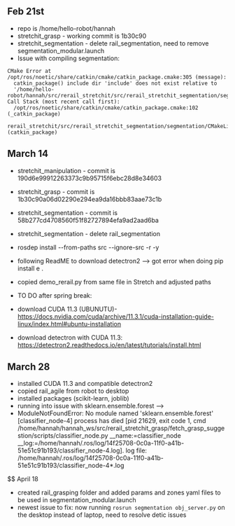 ## Feb 21st
* repo is /home/hello-robot/hannah
* stretchit_grasp - working commit is 1b30c90
* stretchit_segmentation - delete rail_segmentation, need to remove segmentation_modular.launch
* Issue with compiling segmentation:
```
CMake Error at /opt/ros/noetic/share/catkin/cmake/catkin_package.cmake:305 (message):
  catkin_package() include dir 'include' does not exist relative to
  '/home/hello-robot/hannah/src/rerail_stretchit/src/rerail_stretchit_segmentation/segmentation'
Call Stack (most recent call first):
  /opt/ros/noetic/share/catkin/cmake/catkin_package.cmake:102 (_catkin_package)
  rerail_stretchit/src/rerail_stretchit_segmentation/segmentation/CMakeLists.txt:107 (catkin_package)

```

## March 14
* stretchit_manipulation - commit is 190d6e99912263373c9b95715f6ebc28d8e34603
* stretchit_grasp - commit is 1b30c90a06d02290e294ea9da16bbb83aae73c1b
* stretchit_segmentation - commit is 58b277cd4708560f51f82727894efa9ad2aad6ba

* stretchit_segmentation - delete rail_segmentation
* rosdep install --from-paths src --ignore-src -r -y 
* following ReadME to download detectron2 --> got error when doing pip install e .
* copied demo_rerail.py from same file in Stretch and adjusted paths

* TO DO after spring break: 

* download CUDA 11.3 (UBUNUTU)- https://docs.nvidia.com/cuda/archive/11.3.1/cuda-installation-guide-linux/index.html#ubuntu-installation 

* download detectron with CUDA 11.3: https://detectron2.readthedocs.io/en/latest/tutorials/install.html 

## March 28
* installed CUDA 11.3 and compatible detectron2
* copied rail_agile from robot to desktop 
* installed packages (scikit-learn, joblib)
* running into issue with sklearn.ensemble.forest -->
* ModuleNotFoundError: No module named 'sklearn.ensemble.forest'
[classifier_node-4] process has died [pid 21629, exit code 1, cmd /home/hannah/hannah_ws/src/rerail_stretchit_grasp/fetch_grasp_suggestion/scripts/classifier_node.py __name:=classifier_node __log:=/home/hannah/.ros/log/14f25708-0c0a-11f0-a41b-51e51c91b193/classifier_node-4.log].
log file: /home/hannah/.ros/log/14f25708-0c0a-11f0-a41b-51e51c91b193/classifier_node-4*.log

$$ April 18
* created rail_grasping folder and added params and zones yaml files to be used in segmentation_modular.launch
* newest issue to fix: now running `rosrun segmentation obj_server.py` on the desktop instead of laptop, need to resolve detic issues
